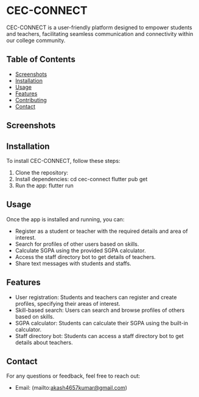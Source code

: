 
# CEC-CONNECT

CEC-CONNECT is a user-friendly platform designed to empower students and teachers, facilitating seamless communication and connectivity within our college community.

## Table of Contents
- [Screenshots](#Screenshots)
- [Installation](#installation)
- [Usage](#usage)
- [Features](#features)
- [Contributing](#contributing)
- [Contact](#contact)

## Screenshots
     
## Installation

To install CEC-CONNECT, follow these steps:

1. Clone the repository:
2. Install dependencies:
       cd cec-connect
       flutter pub get  
4. Run the app:
       flutter run

## Usage

Once the app is installed and running, you can:
- Register as a student or teacher with the required details and area of interest.
- Search for profiles of other users based on skills.
- Calculate SGPA using the provided SGPA calculator.
- Access the staff directory bot to get details of teachers.
- Share text messages with students and staffs.

## Features

- User registration: Students and teachers can register and create profiles, specifying their areas of interest.
- Skill-based search: Users can search and browse profiles of others based on skills.
- SGPA calculator: Students can calculate their SGPA using the built-in calculator.
- Staff directory bot: Students can access a staff directory bot to get details about teachers.

## Contact

For any questions or feedback, feel free to reach out:

- Email: (mailto:akash4657kumar@gmail.com)


   

